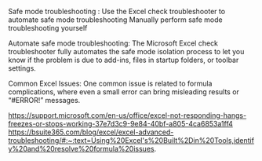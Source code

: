 Safe mode troubleshooting :
Use the Excel check troubleshooter to automate safe mode troubleshooting
Manually perform safe mode troubleshooting yourself

Automate safe mode troubleshooting:
The Microsoft Excel check troubleshooter fully automates the safe mode isolation process to let you know if the problem is due to add-ins, files in startup folders, or toolbar settings.

Common Excel Issues:
One common issue is related to formula complications, where even a small error can bring misleading results or “#ERROR!” messages.


https://support.microsoft.com/en-us/office/excel-not-responding-hangs-freezes-or-stops-working-37e7d3c9-9e84-40bf-a805-4ca6853a1ff4
https://bsuite365.com/blog/excel/excel-advanced-troubleshooting/#:~:text=Using%20Excel's%20Built%2Din%20Tools,identify%20and%20resolve%20formula%20issues.

